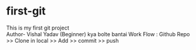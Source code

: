 # first-git
This is my first git project
<br>
Author- Vishal Yadav (Beginner)
kya bolte bantai
Work Flow :
Github Repo >> Clone in local >> Add >> commit >> push
